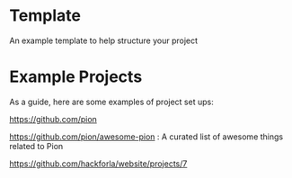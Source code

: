# Template
An example template to help structure your project

# Example Projects
As a guide, here are some examples of project set ups:

 https://github.com/pion 
 
   https://github.com/pion/awesome-pion  :  A curated list of awesome things related to Pion 
  
 
 https://github.com/hackforla/website/projects/7
 
